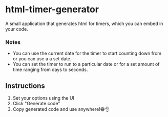 # html-timer-generator
A small application that generates html for timers, which you can embed in your code.

### Notes
* You can use the current date for the timer to start counting down from or you can use a a set date.
* You can set the timer to run to a particular date or for a set amount of time ranging from days to seconds.

## Instructions
1. Set your options using the UI
2. Click "Generate code"
3. Copy generated code and use anywhere!😁👌 



